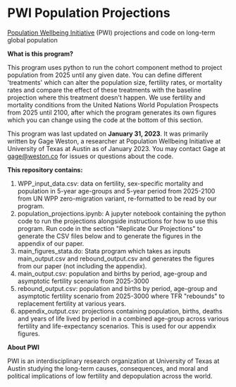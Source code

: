 # PWI Population Projections

[Population Wellbeing Initiative]([url](https://sites.utexas.edu/pwi/)) (PWI) projections and code on long-term global population

**What is this program?**

This program uses python to run the cohort component method to project population from 2025 until any given date. You can define different 'treatments' which can alter the population size, fertility rates, or mortality rates and compare the effect of these treatments with the baseline projection where this treatment doesn't happen. We use fertility and mortality conditions from the United Nations World Population Prospects from 2025 until 2100, after which the program generates its own figures which you can change using the code at the bottom of this section.

This program was last updated on **January 31, 2023**. It was primarily written by Gage Weston, a researcher at Population Wellbeing Initiative at University of Texas at Austin as of January 2023. You may contact Gage at gage@weston.co for issues or questions about the code.

**This repository contains:**

1. WPP_input_data.csv: data on fertility, sex-specific mortality and population in 5-year age-groups and 5-year period from 2025-2100 from UN WPP zero-migration variant, re-formatted to be read by our program.
2. population_projections.ipynb: A jupyter notebook containing the python code to run the projections alongside instructions for how to use this program. Run code in the section "Replicate Our Projections" to generate the CSV files below and to generate the figures in the appendix of our paper.
3. main_figures_stata.do: Stata program which takes as inputs main_output.csv and rebound_output.csv and generates the figures from our paper (not including the appendix).
4. main_output.csv: population and births by period, age-group and asymptotic fertility scenario from 2025-3000
5. rebound_output.csv: population and births by period, age-group and asymptotic fertility scenario from 2025-3000 where TFR "rebounds" to replacement fertility at various years.
6. appendix_output.csv: projections containing population, births, deaths and years of life lived by period in a combined age-group across various fertility and life-expectancy scenarios. This is used for our appendix figures.

**About PWI**

PWI is an interdisciplinary research organization at University of Texas at Austin studying the long-term causes, consequences, and moral and political implications of low fertility and depopulation across the world.
